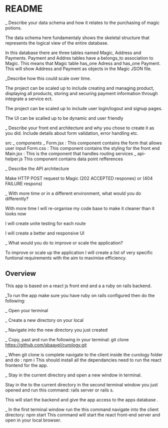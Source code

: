# README
_ Describe your data schema and how it relates to the purchasing of magic
potions.

The data schema here fundamentaly shows the skeletal structure that represents the logical view of the entire database.

In this database there are three tables named Magic, Address and Payments.
Payment and Addres tables have a belongs_to association to Magic. This means that Magic table has_one Adress and has_one Payment. This will show Address and Payment as objects in the Magic JSON file.

_Describe how this could scale over time.

The project can be scaled up to include creating and managing product, displaying all products, storing and securing payment
information through integrate a service ect.

The project can be scaled up to include user login/logout and signup pages.

The UI can be scalled up to be dynamic and user friendly

_ Describe your front end architecture and why you chose to create it as you did.
Include details about form validation, error handling etc.

src _
     components _
                  Form.jsx : This component contains the form that allows user input 
                  Form.css : This component contains the styling for the front end
                  Main.jsx : This is the component that handles routing
     services _ 
               api-helper.js This component contains data point refferences 

_ Describe the API architecture

Make HTTP POST request to Magic (202 ACCEPTED respones) or (404 FAILURE respons)

_ With more time or in a different environment, what would you do differently?

With more time I will re-organise my code base to make it cleaner than it looks now

I will create unite testing for each route

I will create a better and responsive UI

_ What would you do to improve or scale the application?

To improve or scale up the application I will create a list of very specific funtional requirements with the aim to maximise efficiency.
    

## Overview
This app is based on a react js front end and a a ruby on rails backend.

_To run the app make sure you have ruby on rails configured then  do the following: 

_ Open your terminal 

_ Create a new directory on your local 

_ Navigate into the new directory you just created

_ Copy, past and run the following in your terminal:  git clone https://github.com/sbaayel/curology.git

_ When git clone is complete navigate to the client inside the curology folder and do : npm i 
  This should install all the dependancies need to run the react frontend for the app.

_ Stay in the current directory and open a new window in terminal. 

  Stay in the to the current directory in the second terminal window you just opened and run this command: rails server or rails s.

  This will start the backend and give the app access to the apps database .

_ In the first terminal window run the this command navigate into the client directory: npm start 
  This command will start the react front-end server and open in your local browser.
